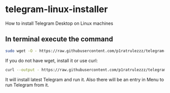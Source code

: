 # telegram-linux-installer
How to install Telegram Desktop on Linux machines

## In terminal execute the command

```bash
sudo wget -O - https://raw.githubusercontent.com/p1ratrulezzz/telegram-linux-installer/master/telegram-installer.sh | sudo bash
```

If you do not have wget, install it or use curl:


```bash
curl --output - https://raw.githubusercontent.com/p1ratrulezzz/telegram-linux-installer/master/telegram-installer.sh | sudo bash
```

It will install latest Telegram and run it. Also there will be an entry in Menu to run Telegram from it.
